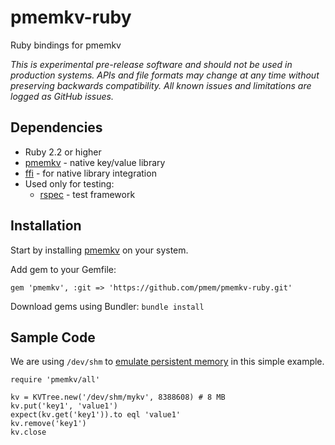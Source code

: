 # pmemkv-ruby
Ruby bindings for pmemkv

*This is experimental pre-release software and should not be used in
production systems. APIs and file formats may change at any time without
preserving backwards compatibility. All known issues and limitations
are logged as GitHub issues.*

## Dependencies

* Ruby 2.2 or higher
* [pmemkv](https://github.com/pmem/pmemkv) - native key/value library
* [ffi](https://github.com/ffi/ffi) - for native library integration
* Used only for testing:
  * [rspec](https://github.com/rspec/rspec) - test framework

## Installation

Start by installing [pmemkv](https://github.com/pmem/pmemkv#installation) on your system.

Add gem to your Gemfile:

```
gem 'pmemkv', :git => 'https://github.com/pmem/pmemkv-ruby.git'
```

Download gems using Bundler: `bundle install`

## Sample Code

We are using `/dev/shm` to
[emulate persistent memory](http://pmem.io/2016/02/22/pm-emulation.html)
in this simple example.

```
require 'pmemkv/all'

kv = KVTree.new('/dev/shm/mykv', 8388608) # 8 MB
kv.put('key1', 'value1')
expect(kv.get('key1')).to eql 'value1'
kv.remove('key1')
kv.close
```
